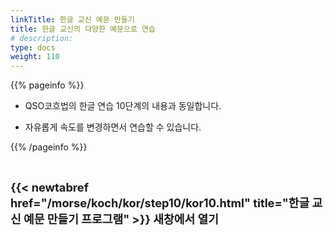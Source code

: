 ```yaml
---
linkTitle: 한글 교신 예문 만들기
title: 한글 교신의 다양한 예문으로 연습
# description: 
type: docs
weight: 110
---
```



{{% pageinfo %}}

- QSO코흐법의 한글 연습 10단계의 내용과 동일합니다.

- 자유롭게 속도를 변경하면서 연습할 수 있습니다.

{{% /pageinfo %}}



<br>

<b><span style="font-size:130%">{{< newtabref href="/morse/koch/kor/step10/kor10.html" title="한글 교신 예문 만들기 프로그램" >}} 새창에서 열기</span></b>




